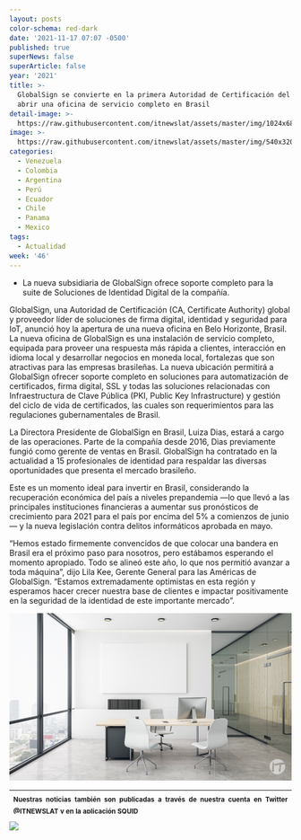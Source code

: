 ```yaml
---
layout: posts
color-schema: red-dark
date: '2021-11-17 07:07 -0500'
published: true
superNews: false
superArticle: false
year: '2021'
title: >-
  GlobalSign se convierte en la primera Autoridad de Certificación del mundo en
  abrir una oficina de servicio completo en Brasil
detail-image: >-
  https://raw.githubusercontent.com/itnewslat/assets/master/img/1024x680/oficinas-g.jpg
image: >-
  https://raw.githubusercontent.com/itnewslat/assets/master/img/540x320/oficinas-p.jpg
categories:
  - Venezuela
  - Colombia
  - Argentina
  - Perú
  - Ecuador
  - Chile
  - Panama
  - Mexico
tags:
  - Actualidad
week: '46'
---
```

- La nueva subsidiaria de GlobalSign ofrece soporte completo para la suite de Soluciones de Identidad Digital de la compañía.
 
GlobalSign, una Autoridad de Certificación (CA, Certificate Authority) global y proveedor líder de soluciones de firma digital, identidad y seguridad para IoT, anunció hoy la apertura de una nueva oficina en Belo Horizonte, Brasil. La nueva oficina de GlobalSign es una instalación de servicio completo, equipada para proveer una respuesta más rápida a clientes, interacción en idioma local y desarrollar negocios en moneda local, fortalezas que son atractivas para las empresas brasileñas. La nueva ubicación permitirá a GlobalSign ofrecer soporte completo en soluciones para automatización de certificados, firma digital, SSL y todas las soluciones relacionadas con Infraestructura de Clave Pública (PKI, Public Key Infrastructure) y gestión del ciclo de vida de certificados, las cuales son requerimientos para las regulaciones gubernamentales de Brasil.

La Directora Presidente de GlobalSign en Brasil, Luiza Dias, estará a cargo de las operaciones. Parte de la compañía desde 2016, Dias previamente fungió como gerente de ventas en Brasil. GlobalSign ha contratado en la actualidad a 15 profesionales de identidad para respaldar las diversas oportunidades que presenta el mercado brasileño.

Este es un momento ideal para invertir en Brasil, considerando la recuperación económica del país a niveles prepandemia —lo que llevó a las principales instituciones financieras a aumentar sus pronósticos de crecimiento para 2021 para el país por encima del 5% a comienzos de junio— y la nueva legislación contra delitos informáticos aprobada en mayo.

“Hemos estado firmemente convencidos de que colocar una bandera en Brasil era el próximo paso para nosotros, pero estábamos esperando el momento apropiado. Todo se alineó este año, lo que nos permitió avanzar a toda máquina”, dijo Lila Kee, Gerente General para las Américas de GlobalSign. “Estamos extremadamente optimistas en esta región y esperamos hacer crecer nuestra base de clientes e impactar positivamente en la seguridad de la identidad de este importante mercado”.

![](https://raw.githubusercontent.com/itnewslat/assets/master/img/540x320/oficinas-p.jpg)

<table style="height: 42px;" width="569">
<tbody>
<tr>
<td style="text-align: justify;"><sub><strong>Nuestras noticias también son publicadas a través de nuestra cuenta en Twitter <a href="https://twitter.com/itnewslat?lang=es">@ITNEWSLAT</a> y en la aplicación <a href="https://squidapp.co/en/">SQUID</a></strong></sub></td>
</tr>
</tbody>
</table>

<img src="https://tracker.metricool.com/c3po.jpg?hash=56f88a41e39ab42c063cc51676587a04"/>